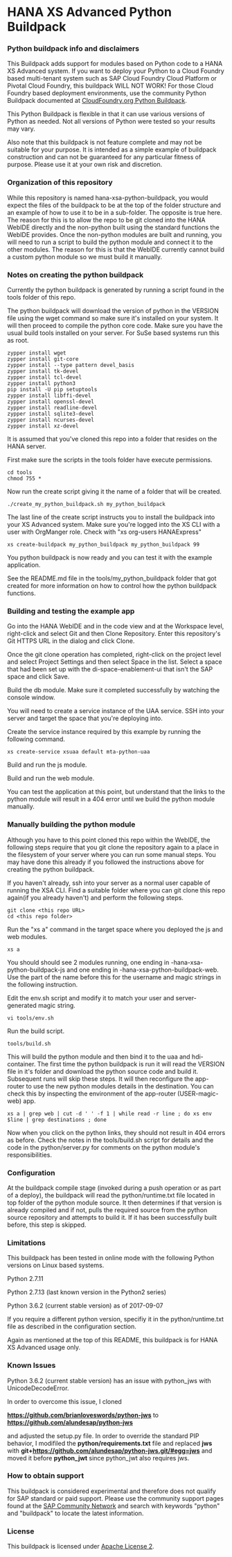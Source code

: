 # HANA XS Advanced Python Buildpack

### Python buildpack info and disclaimers
This Buildpack adds support for modules based on Python code to a HANA XS Advanced system.  If you want to deploy your Python to a Cloud Foundry based multi-tenant system such as SAP Cloud Foundry Cloud Platform or Pivotal Cloud Foundry, this buildpack WILL NOT WORK!  For those Cloud Foundry based deployment environments, use the community Python Buildpack documented at [CloudFoundry.org Python Buildpack](https://docs.cloudfoundry.org/buildpacks/python/index.html).

This Python Buildpack is flexible in that it can use various versions of Python as needed.  Not all versions of Python were tested so your results may vary.

Also note that this buildpack is not feature complete and may not be suitable for your purpose.  It is intended as a simple example of buildpack construction and can not be guaranteed for any particular fitness of purpose.  Please use it at your own risk and discretion.

### Organization of this repository
While this repository is named hana-xsa-python-buildpack, you would expect the files of the buildpack to be at the top of the folder structure and an example of how to use it to be in a sub-folder.  The opposite is true here.  The reason for this is to allow the repo to be git cloned into the HANA WebIDE directly and the non-python built using the standard functions the WebIDE provides.  Once the non-python modules are built and running, you will need to run a script to build the python module and connect it to the other modules.  The reason for this is that the WebIDE currently cannot build a custom python module so we must build it manually.

### Notes on creating the python buildpack
Currently the python buildpack is generated by running a script found in the tools folder of this repo.

The python buildpack will download the version of python in the VERSION file using the wget command so make sure it's installed on your system.  It will then proceed to compile the python core code.  Make sure you have the usual build tools installed on your server.  For SuSe based systems run this as root.

```
zypper install wget
zypper install git-core
zypper install --type pattern devel_basis
zypper install tk-devel
zypper install tcl-devel
zypper install python3
pip install -U pip setuptools
zypper install libffi-devel
zypper install openssl-devel
zypper install readline-devel
zypper install sqlite3-devel
zypper install ncurses-devel
zypper install xz-devel
```

It is assumed that you've cloned this repo into a folder that resides on the HANA server.

First make sure the scripts in the tools folder have execute permissions.

```
cd tools
chmod 755 *
```

Now run the create script giving it the name of a folder that will be created.
```
./create_my_python_buildpack.sh my_python_buildpack
```

The last line of the create script instructs you to install the buildpack into your XS Advanced system.
Make sure you're logged into the XS CLI with a user with OrgManger role.  Check with "xs org-users HANAExpress"
```
xs create-buildpack my_python_buildpack my_python_buildpack 99
```

You python buildpack is now ready and you can test it with the example application.

See the README.md file in the tools/my_python_buildpack folder that got created for more information on how to control how the python buildpack functions.

### Building and testing the example app
Go into the HANA WebIDE and in the code view and at the Workspace level, right-click and select Git and then Clone Repository.
Enter this repository's Git HTTPS URL in the dialog and click Clone.

Once the git clone operation has completed, right-click on the project level and select Project Settings and then select Space in the list.
Select a space that had been set up with the di-space-enablement-ui that isn't the SAP space and click Save.

Build the db module.  Make sure it completed successfully by watching the console window.

You will need to create a service instance of the UAA service.  SSH into your server and target the space that you're deploying into.

Create the service instance required by this example by running the following command.

```
xs create-service xsuaa default mta-python-uaa
```

Build and run the js module.

Build and run the web module.

You can test the application at this point, but understand that the links to the python module will result in a 404 error until we build the python module manually.

### Manually building the python module

Although you have to this point cloned this repo within the WebIDE, the following steps require that you git clone the repository again to a place in the filesystem of your server where you can run some manual steps.  You may have done this already if you followed the instructions above for creating the python buildpack.

If you haven't already, ssh into your server as a normal user capable of running the XSA CLI.  Find a suitable folder where you can git clone this repo again(if you already haven't) and perform the following steps.

```
git clone <this repo URL>
cd <this repo folder>
```

Run the "xs a" command in the target space where you deployed the js and web modules.

```
xs a
```

You should should see 2 modules running, one ending in -hana-xsa-python-buildpack-js and one ending in -hana-xsa-python-buildpack-web.  Use the part of the name before this for the username and magic strings in the following instruction.

Edit the env.sh script and modify it to match your user and server-generated magic string.
```
vi tools/env.sh
```

Run the build script.

```
tools/build.sh
```

This will build the python module and then bind it to the uaa and hdi-container.  The first time the python buildpack is run it will read the VERSION file in it's folder and download the python source code and build it.  Subsequent runs will skip these steps.  It will then reconfigure the app-router to use the new python modules details in the destination.  You can check this by inspecting the environment of the app-router (USER-magic-web) app.

```
xs a | grep web | cut -d ' ' -f 1 | while read -r line ; do xs env $line | grep destinations ; done
```

Now when you click on the python links, they should not result in 404 errors as before.  Check the notes in the tools/build.sh script for details and the code in the python/server.py for comments on the python module's responsibilities.

### Configuration

At the buildpack compile stage (invoked during a push operation or as part of a deploy), the buildpack will read the python/runtime.txt file located in top folder of the python module source.  It then determines if that version is already compiled and if not, pulls the required source from the python source repository and attempts to build it.  If it has been successfully built before, this step is skipped.


### Limitations

This buildpack has been tested in online mode with the following Python versions on Linux based systems.


Python 2.7.11 

Python 2.7.13 (last known version in the Python2 series)

Python 3.6.2 (current stable version) as of 2017-09-07


If you require a different python version, specifiy it in the python/runtime.txt file as described in the configuration section.

Again as mentioned at the top of this README, this buildpack is for HANA XS Advanced usage only.

### Known Issues

Python 3.6.2 (current stable version) has an issue with python_jws with UnicodeDecodeError.

In order to overcome this issue, I cloned 

**https://github.com/brianloveswords/python-jws** to **https://github.com/alundesap/python-jws**

and adjusted the setup.py file.  In order to override the standard PIP behavior, I modifiled the **python/requirements.txt** file and replaced **jws** with **git+https://github.com/alundesap/python-jws.git/#egg=jws** and moved it before **python_jwt** since python_jwt also requires jws.

### How to obtain support

This buildpack is considered experimental and therefore does not qualify for SAP standard or paid support.  Please use the community support pages found at the [SAP Community Network](https://www.sap.com/community.html) and search with keywords "python" and "buildpack" to locate the latest information.

### License

This buildpack is licensed under [Apache License 2](/LICENSE).
